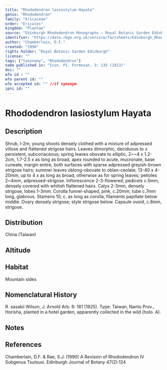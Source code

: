 ```yaml
---
title: "Rhododendron lasiostylum Hayata"
genus: "Rhododendron"
family: "Ericaceae"
order: "Ericales"
kingdom: "Plantae"
source: "Edinburgh Rhododendron Monographs – Royal Botanic Garden Edinburgh"
identifier: "https://data.rbge.org.uk/service/factsheets/Edinburgh_Rhododendron_Monographs.xhtml"
author: "Chamberlain, D.F."
created: "1990"
rights holder: "Royal Botanic Garden Edinburgh"
license: ""
tags: ["taxonomy", "Rhododendron"]
name published in: "Icon. PI. Formosan. 3: 135 (1913)"
doi: ""
wfo id : ""
wfo parent id: ""
wfo accepted id: "" //if synonym                      
ipni id: ""
---
```


                       

# Rhododendron lasiostylum Hayata

## Description
Shrub, l-2m; young shoots densely clothed with a mixture of adpressed villose and flattened strigose hairs. Leaves dimorphic, deciduous to ± persistent, subcoriaceous; spring leaves obovate to elliptic, 2~~4 x 1.2-2cm, 1.7-2.5 x as long as broad, apex rounded to acute, mucronate, base cuneate, margin entire, both surfaces with sparse adpressed greyish-brown strigose hairs; summer leaves oblong-obovate to oblan-ceolate, 13-40 x 4-20mm, up to 4 x as long as broad, otherwise as for spring leaves; petioles 2~4mm, adpressed-strigose. Inflorescence 2-3-flowered; pedicels c.5mm, densely covered with whitish flattened hairs. Calyx 2-3mm, densely strigose, lobes 1-3mm. Corolla funnel-shaped, pink, c.20mm; tube c.7mm long, glabrous. Stamens 10, c. as long as corolla, filaments papillate below middle. Ovary densely strigose; style strigose below. Capsule ovoid, c.8mm, strigose.

## Distribution
China (Taiwan)

## Altitude


## Habitat
Mountain sides

## Nomenclatural History
R. sasakii Wilson, J. Arnold Arb. 6: 181 (1925). Type: Taiwan, Nanto Prov., Horisha, planted in a hotel garden, apparently collected in the wild (holo. A).
                       
## Notes


## References

Chamberlain, D.F. & Rae, S.J. (1990) A Revision of Rhododendron IV Subgenus Tsutsusi. Edinburgh Journal of Botany 47(2):124
